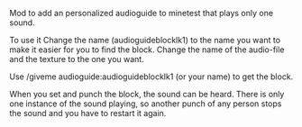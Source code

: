Mod to add an personalized audioguide to minetest that plays only one sound.

To use it 
Change the name (audioguideblocklk1) to the name you want to make it easier for you to find the block.
Change the name of the audio-file and the texture to the one you want.

Use /giveme audioguide:audioguideblocklk1 (or your name) to get the block.

When you set and punch the block, the sound can be heard. There is only one instance of the sound playing, so another punch of any person stops the sound and you have to restart it again.
